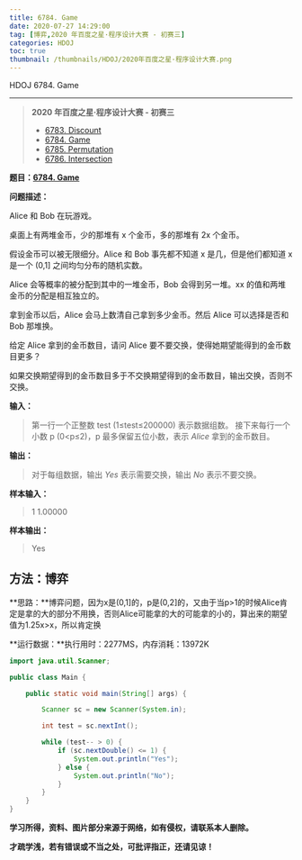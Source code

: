 ```yaml
---
title: 6784. Game
date: 2020-07-27 14:29:00
tag: [博弈,2020 年百度之星·程序设计大赛 - 初赛三]
categories: HDOJ
toc: true
thumbnail: /thumbnails/HDOJ/2020年百度之星·程序设计大赛.png
---
```


HDOJ 6784. Game

<!--more-->

---

> **2020 年百度之星·程序设计大赛 - 初赛三**
>
>* [6783. Discount](https://crazy-sky.github.io/2020/07/27/6783.%20Discount/)
>* [6784. Game](https://crazy-sky.github.io/2020/07/27/6784.%20Game/)
>* [6785. Permutation](https://crazy-sky.github.io/2020/07/27/6785.%20Permutation/)
>* [6786. Intersection](https://crazy-sky.github.io/2020/07/27/6786.%20Intersection/)

**题目：[6784. Game](http://acm.hdu.edu.cn/showproblem.php?pid=6784)**

**问题描述：**

Alice 和 Bob 在玩游戏。

桌面上有两堆金币，少的那堆有 x 个金币，多的那堆有 2x 个金币。

假设金币可以被无限细分。Alice 和 Bob 事先都不知道 x 是几，但是他们都知道 x 是一个 (0,1] 之间均匀分布的随机实数。

Alice 会等概率的被分配到其中的一堆金币，Bob 会得到另一堆。xx 的值和两堆金币的分配是相互独立的。

拿到金币以后，Alice 会马上数清自己拿到多少金币。然后 Alice 可以选择是否和 Bob 那堆换。

给定 Alice 拿到的金币数目，请问 Alice 要不要交换，使得她期望能得到的金币数目更多？

如果交换期望得到的金币数目多于不交换期望得到的金币数目，输出交换，否则不交换。

**输入：**

 > 第一行一个正整数 test (1≤test≤200000) 表示数据组数。
> 接下来每行一个小数 p (0<p≤2)，p 最多保留五位小数，表示 *Alice* 拿到的金币数目。

**输出：**

> 对于每组数据，输出 *Yes* 表示需要交换，输出 *No* 表示不要交换。

**样本输入：**

 > 1
 > 1.00000

 **样本输出：**

 > Yes

## 方法：博弈

**思路：**博弈问题，因为x是(0,1]的，p是(0,2]的，又由于当p>1的时候Alice肯定是拿的大的部分不用换，否则Alice可能拿的大的可能拿的小的，算出来的期望值为1.25x>x，所以肯定换

**运行数据：**执行用时：2277MS，内存消耗：13972K

```java
import java.util.Scanner;

public class Main {

    public static void main(String[] args) {

        Scanner sc = new Scanner(System.in);

        int test = sc.nextInt();

        while (test-- > 0) {
            if (sc.nextDouble() <= 1) {
                System.out.println("Yes");
            } else {
                System.out.println("No");
            }
        }
    }
}
```

**学习所得，资料、图片部分来源于网络，如有侵权，请联系本人删除。**

**才疏学浅，若有错误或不当之处，可批评指正，还请见谅！**